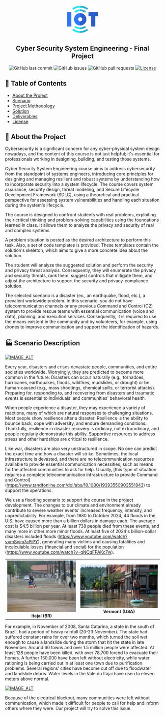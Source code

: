 <p align="center">
  <a href="" rel="noopener">
 <img src="fig/iot-icon.png" alt="Cyber Security System Engineering - Final Project" width="100"></a>
</p>

<h2 align="center">Cyber Security System Engineering - Final Project</h2>

<div align="center">

![GitHub last commit](https://img.shields.io/github/last-commit/kabartsjc/disaster_project)
![GitHub issues](https://img.shields.io/github/issues/kabartsjc/disaster_project)
![GitHub pull requests](https://img.shields.io/github/issues-pr/kabartsjc/disaster_project)
[![License](https://img.shields.io/badge/license-MIT-blue.svg)](/LICENSE)
</div>


## 📝 Table of Contents

- [About the Project](#about)
- [Scenario](#scenario_desc)
- [Project Methodology](METHODOLOGY.md)
- [Solution](SOLUTION_DESCRIPTION.md)
- [Deliverables](DELIVERABLES.md)
- [License](/LICENSE)

## 🧐 About the Project <a name = "about"></a>

Cybersecurity is a significant concern for any cyber-physical system design nowadays, and the content of this course is not just helpful; it's essential for professionals working in designing, building, and testing those systems. 

Cyber Security System Engineering course aims to address cybersecurity from the standpoint of systems engineers, introducing core principles for designing and managing resilient and robust systems by understanding how to incorporate security into a system lifecycle. The course covers system assurance, security design, threat modeling, and Secure Lifecycle Development Framework (SDLC), using a theoretical and practical perspective for assessing system vulnerabilities and handling each situation during the system's lifecycle. 

The course is designed to confront students with real problems, exploiting their critical thinking and problem-solving capabilities using the foundations learned in class. It allows them to analyze the privacy and security of real and complex systems. 

A problem situation is posted as the desired architecture to perform this task. Also, a set of code templates is provided. These templates contain the solution's skeleton, which aims to give a more concrete idea about the solution.

The student will analyze the suggested solution and perform the security and privacy threat analysis. Consequently, they will enumerate the privacy and security threats, rank them, suggest controls that mitigate them, and adjust the architecture to support the security and privacy-compliance solution.

The selected scenario is a disaster (ex., an earthquake, flood, etc.), a prevalent worldwide problem. In this scenario, you do not have telecommunication channels or any previous Command and Control (C2) system to provide rescue teams with essential communication (voice and data), planning, and execution services. Consequently, it is required to use the means existent in the community and by volunteers, for example, using drones to improve communication and support the identification of hazards.


## 🏭 Scenario Description <a name = "scenario_desc"></a>

[![IMAGE_ALT](https://img.youtube.com/vi/PPkjYf4rd_E/0.jpg)](https://www.youtube.com/embed/PPkjYf4rd_E)

Every year, disasters and crises devastate people, communities, and entire societies worldwide. Worryingly, they are predicted to become more common in the future. Disasters can occur naturally (e.g., tornadoes, hurricanes, earthquakes, floods, wildfires, mudslides, or drought) or be human-caused (e.g., mass shootings, chemical spills, or terrorist attacks). Preparing for, responding to, and recovering from disasters and traumatic events is essential to individuals’ and communities' behavioral health.

When people experience a disaster, they may experience a variety of reactions, many of which are natural responses to challenging situations. Most people show resilience after a disaster. Resilience is the ability to bounce back, cope with adversity, and endure demanding conditions. Thankfully, resilience in disaster recovery is ordinary, not extraordinary, and people regularly demonstrate this ability. Supportive resources to address stress and other hardships are critical to resilience.

Like war, disasters are also very unstructured in scope. No one can predict the exact time and how a disaster will strike. Sometimes, the local infrastructure is devasted, and there are no telecommunication resources available to provide essential communication necessities, such as means for the affected communities to ask for help. Usually, [this type of situation requires a complete telecommunication infrastructure to provide Command and Control] (https://www.tandfonline.com/doi/abs/10.1080/19393550903551843) to support the operations.

We use a flooding scenario to support the course in the project development. The changes to our climate and environment already contribute to severe weather events' increased frequency, intensity, and unpredictability. For example, from 1980 to October 2024, 44 floods in the U.S. have caused more than a billion dollars in damage each. The average cost is $4.5 billion per year. At least 738 people died from these events, and many more in other more minor floods. At least five of 2024's billion-dollar disasters included floods (https://www.youtube.com/watch?v=mSvjm7aPiPY), generating many victims and causing fatalities and incalculable losses (financial and social) for the population (https://www.youtube.com/watch?v=qNQqFPAKc7w).


<table>
<tr>
<th> <img src="fig/itajai.jpg" alt="Itajai (BR)"  width="500"></a> Itajaí (BR) </th>
<th> <img src="fig/vermont.jpg" alt="Vermont (USA)"  width="500">Vermont (USA)</a>  </th>
</tr>
</table>

For example, in November of 2008, Santa Catarina, a state in the south of Brazil, had a period of heavy rainfall (20-23 November). The state had suffered constant rains for over two months, which turned the soil wet enough to cause a landslide during the storm that hit the state in late November. Around 60 towns and over 1.5 million people were affected. At least 128 people have been killed, with over 78,700 forced to evacuate their homes. A further 150,000 have been left without electricity, while water rationing is being carried out in at least one town due to purification problems. Several regions’ cities have become cut off due to floodwater and landslide debris. Water levels in the Vale do Itajaí have risen to eleven meters above normal.

[![IMAGE_ALT](https://img.youtube.com/vi/2RKeZk8qudA/0.jpg)](https://www.youtube.com/embed/2RKeZk8qudA)

Because of the electrical blackout, many communities were left without communication, which made it difficult for people to call for help and inform others where they were. Our project will try to solve this issue.


